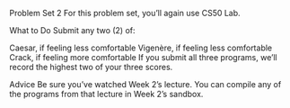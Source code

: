 Problem Set 2
For this problem set, you’ll again use CS50 Lab.

What to Do
Submit any two (2) of:

Caesar, if feeling less comfortable
Vigenère, if feeling less comfortable
Crack, if feeling more comfortable
If you submit all three programs, we’ll record the highest two of your three scores.

Advice
Be sure you’ve watched Week 2’s lecture.
You can compile any of the programs from that lecture in Week 2’s sandbox.
